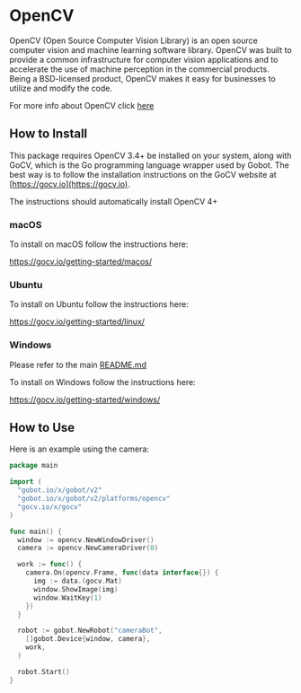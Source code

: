 # OpenCV

OpenCV (Open Source Computer Vision Library) is an open source computer vision and machine learning software library.
OpenCV was built to provide a common infrastructure for computer vision applications and to accelerate the use of machine
perception in the commercial products. Being a BSD-licensed product, OpenCV makes it easy for businesses to utilize and
modify the code.

For more info about OpenCV click [here](http://opencv.org/)

## How to Install

This package requires OpenCV 3.4+ be installed on your system, along with GoCV, which is the Go programming language
wrapper used by Gobot. The best way is to follow the installation instructions on the GoCV website at [https://gocv.io](https://gocv.io).

The instructions should automatically install OpenCV 4+

### macOS

To install on macOS follow the instructions here:

<https://gocv.io/getting-started/macos/>

### Ubuntu

To install on Ubuntu follow the instructions here:

<https://gocv.io/getting-started/linux/>

### Windows

Please refer to the main [README.md](https://github.com/hybridgroup/gobot/blob/release/README.md)

To install on Windows follow the instructions here:

<https://gocv.io/getting-started/windows/>

## How to Use

Here is an example using the camera:

```go
package main

import (
  "gobot.io/x/gobot/v2"
  "gobot.io/x/gobot/v2/platforms/opencv"
  "gocv.io/x/gocv"
)

func main() {
  window := opencv.NewWindowDriver()
  camera := opencv.NewCameraDriver(0)

  work := func() {
    camera.On(opencv.Frame, func(data interface{}) {
      img := data.(gocv.Mat)
      window.ShowImage(img)
      window.WaitKey(1)
    })
  }

  robot := gobot.NewRobot("cameraBot",
    []gobot.Device{window, camera},
    work,
  )

  robot.Start()
}
```
